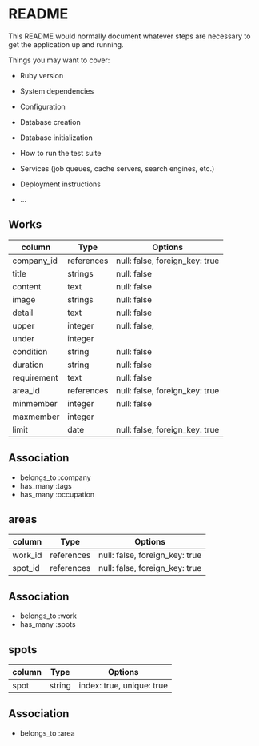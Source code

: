 # README

This README would normally document whatever steps are necessary to get the
application up and running.

Things you may want to cover:

* Ruby version

* System dependencies

* Configuration

* Database creation

* Database initialization

* How to run the test suite

* Services (job queues, cache servers, search engines, etc.)

* Deployment instructions

* ...


## Works
|column         |Type           |Options                       |
|---------------|---------------|------------------------------|
|company_id     |references     |null: false, foreign_key: true|
|title          |strings        |null: false                   |
|content        |text           |null: false                   |
|image          |strings        |null: false                   |
|detail         |text           |null: false                   |
|upper          |integer        |null: false,                  |
|under          |integer        |                              |  
|condition      |string         |null: false                   |
|duration       |string         |null: false                   |
|requirement    |text           |null: false                   |
|area_id        |references     |null: false, foreign_key: true|
|minmember      |integer        |null: false                   |
|maxmember      |integer        |                              |
|limit          |date           |null: false, foreign_key: true|

## Association
- belongs_to :company
- has_many :tags
- has_many :occupation

## areas
|column         |Type           |Options                       |
|---------------|---------------|------------------------------|
|work_id        |references     |null: false, foreign_key: true|
|spot_id        |references     |null: false, foreign_key: true|

## Association
- belongs_to :work
- has_many   :spots

## spots
|column         |Type           |Options                       |
|---------------|---------------|------------------------------|
|spot           |string         |index: true, unique: true     |

## Association
- belongs_to :area
